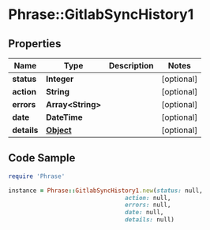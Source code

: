 # Phrase::GitlabSyncHistory1

## Properties

Name | Type | Description | Notes
------------ | ------------- | ------------- | -------------
**status** | **Integer** |  | [optional] 
**action** | **String** |  | [optional] 
**errors** | **Array&lt;String&gt;** |  | [optional] 
**date** | **DateTime** |  | [optional] 
**details** | [**Object**](.md) |  | [optional] 

## Code Sample

```ruby
require 'Phrase'

instance = Phrase::GitlabSyncHistory1.new(status: null,
                                 action: null,
                                 errors: null,
                                 date: null,
                                 details: null)
```


